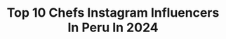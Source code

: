 ---
title: Top 10 Chefs Instagram Influencers In Peru In 2024
description: >-
  Find top chefs Instagram influencers in Peru in 2024. Most popular hashtags: #comidaperuana #peru #publicidad #lima.
platform: Instagram
hits: 18
text_top: Identify the top-rated Instagram influencers on inBeat.
text_bottom: inBeat has 18 Instagram influencers like this in Peru for you to pitch.
profiles:
  - username: "germanrozz"
    fullname: >-
      German Roz
    bio: >-
      🇵🇪 Chef | Nutricionista | Thenutrichef No hago dietas - Hago planes nutricionales ⚡️ Fundador 🚀 @huellaverdefoods @lacaletapizza @el.ztudio
    location: "Peru"
    followers: 77134
    engagement: 308
    commentsToLikes: 0.058497
    id: ck5hp9uwcqzwv0i11jlp6xy4w
    verified: false
    hashtags: "#nutricion, #mealprep, #germanrozz, #salud"
  - username: "la_gastronauta"
    fullname: >-
      Stephanie Pellny | La Gastronauta
    bio: >-
      Peruana 👩🏻‍🍳 🇵🇪 ¡Cocina sin miedo y descubre el chef que llevas dentro! #recetasfaciles #cocinasinmiedo #lagastronauta
    location: "Peru"
    followers: 147142
    engagement: 56
    commentsToLikes: 0.019336
    id: ck1397ruajyoe0i19tdbsjov4
    verified: false
    hashtags: "#gastrowedding, #maquillaje, #chocolate, #weddinginspo"
  - username: "carlosfonsecaof"
    fullname: >-
      Carlos Fonseca
    bio: >-
      Actor Conductor Cantante Chef Gerente Comercial @hnmpl_mx @lanaranjateatro y @perroamamemx Manager: @xumalin @mafaeam info@mafae.net
    location: "Peru"
    followers: 16008
    engagement: 328
    commentsToLikes: 0.037185
    id: ckap5l41bc5vd0i78q11cjw9c
    verified: true
    hashtags: "#menstyle, #mensstyle, #actor, #photooftheday"
  - username: "diegomunozchef"
    fullname: >-
      Diego Munoz
    bio: >-
      Peruvian Chef 👉@3gatos.pe @thebodrumedition @publichotels @lavikingaburger @tiyapuy_foods @cantina.peruana @refettoriolima
    location: "Peru"
    followers: 31374
    engagement: 157
    commentsToLikes: 0.031388
    id: ck0udwdf5k1050i193xrt2z71
    verified: false
    hashtags: "#cuarentena, #tbt, #food, #healthyfood"
  - username: "nassir_abad"
    fullname: >-
      Nassir Abad
    bio: >-
      cocinero 🔪 | peruano 🇵🇪 sobre mí, y sobre lo que cocino 🧨 trabajo en MAIDO Restaurante 🍥 chef en @punk_npez 🦈 Lima, Perú📍
    location: "Peru"
    followers: 3576
    engagement: 804
    commentsToLikes: 0.062975
    id: ck9wde3ksf89r0j782o3cckzu
    verified: false
    hashtags: "#2021, #saborperuano, #cocinaencasa, #medioambiente"
  - username: "endlesscurl_"
    fullname: >-
      Chime 🥑
    bio: >-
      🇵🇪 Escribo sobre colores, una pelirroja, chefs, un cantante, libros dentro de libros y una abeja. Y cuando no, soy @chimewho_. @countervillebooks
    location: "Peru"
    followers: 22774
    engagement: 639
    commentsToLikes: 0.033563
    id: ck0w4233qwf6r0i194ttr1luq
    verified: false
    hashtags: ""
  - username: "chef.timour"
    fullname: >-
      Timour Ghoneim
    bio: >-
      De 🇫🇷 a📍Lima 🇵🇪 Graduado culinario @ferrandiparis ⬇️🌍Para pedir mis platos fusion🇵🇪⬇️ WhatsApp: 922 616 873 y website:
    location: "Peru"
    followers: 48263
    engagement: 335
    commentsToLikes: 0.054533
    id: ck5hrn34lv57h0i113nxlkzp5
    verified: false
    hashtags: "#cheftimour, #darkkitchencheftimour, #darkkitchentimour, #cheftimourcomidafusion"
  - username: "peruvianknife"
    fullname: >-
      Guillermo Velásquez
    bio: >-
      Asesorías, Food Styling @lecordonbleuparis Alumni 👨🏽‍🍳 © 2021 📸
    location: "Peru"
    followers: 28450
    engagement: 258
    commentsToLikes: 0.084589
    id: ck6u1dtj2l53v0j71xjqfg5hc
    verified: false
    hashtags: "#peru, #igersperu, #lima, #comidaperuana"
  - username: "juancarlosreydecastro"
    fullname: >-
      Juan Carlos Rey de Castro
    bio: >-
      Actor🇲🇽/🇵🇪 Mgmt: @lunaagencymx El 10 De La Calle @netflix Av. Larco @primevideolat Verano No miente @primevideo TravDeLaNiñaMala @vix
    location: "Peru"
    followers: 334035
    engagement: 212
    commentsToLikes: 0.014412
    id: ck6u93scovbs80j71p8386zfz
    verified: true
    hashtags: "#positivo, #fuerzaper, #agradecido, #fuerza"
  - username: "nikkooficial"
    fullname: >-
      Nico Ponce 🇵🇪
    bio: >-
      Nada es imposible !! 🙌🏼 11:11 Hakuna Matata 🐾 🎬 𝘊ontigo 𝘊apitán x @netflix @netflixlat nico@nicoponce.com
    location: "Peru"
    followers: 416082
    engagement: 70
    commentsToLikes: 0.014712
    id: ck134qydsxrnx0i19ceoilbm3
    verified: true
    hashtags: "#healthylifestyle, #latinatv, #papaenapuros, #grancheffamosos"
---